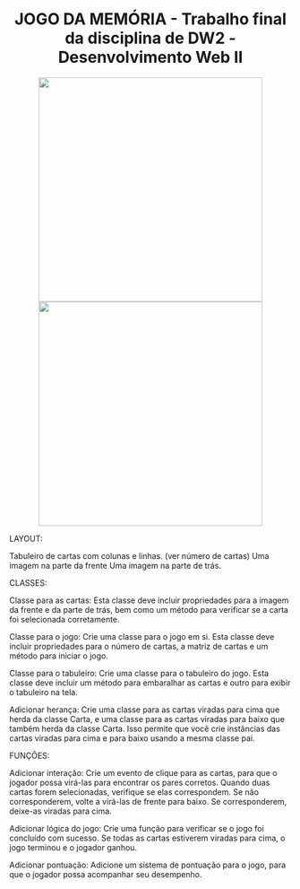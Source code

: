 <h1 align="center">JOGO DA MEMÓRIA - Trabalho final da disciplina de DW2 - Desenvolvimento Web II</h1>
<p align="center">
<img src="https://github.com/C4PISTRANO/JogoDaMemoria/assets/80759812/0f2efe8a-6bfd-47b5-a9a5-818ee231e5a5" height="400px">
<img src="https://github.com/C4PISTRANO/JogoDaMemoria/assets/80759812/12d5bbb4-f06c-4d56-b77b-016f654cb088" height="400px">
</p>
LAYOUT:
 
Tabuleiro de cartas com colunas e linhas. (ver número de cartas) 
Uma imagem na parte da frente
Uma imagem na parte de trás.


CLASSES:
 
Classe para as cartas: 
Esta classe deve incluir propriedades para a imagem da frente e da parte de trás, bem como um método para verificar se a carta foi selecionada corretamente.

Classe para o jogo: 
Crie uma classe para o jogo em si. Esta classe deve incluir propriedades para o número de cartas, a matriz de cartas e um método para iniciar o jogo.

Classe para o tabuleiro: 
Crie uma classe para o tabuleiro do jogo. Esta classe deve incluir um método para embaralhar as cartas e outro para exibir o tabuleiro na tela.

Adicionar herança: 
Crie uma classe para as cartas viradas para cima que herda da classe Carta, e uma classe para as cartas viradas para baixo que também herda da classe Carta. Isso permite que você crie instâncias das cartas viradas para cima e para baixo usando a mesma classe pai.


FUNÇÕES:

Adicionar interação: 
Crie um evento de clique para as cartas, para que o jogador possa virá-las para encontrar os pares corretos. Quando duas cartas forem selecionadas, verifique se elas correspondem. Se não corresponderem, volte a virá-las de frente para baixo. Se corresponderem, deixe-as viradas para cima.

Adicionar lógica do jogo: 
Crie uma função para verificar se o jogo foi concluído com sucesso. 
Se todas as cartas estiverem viradas para cima, o jogo terminou e o jogador ganhou.

Adicionar pontuação: 
Adicione um sistema de pontuação para o jogo, para que o jogador possa acompanhar seu desempenho.
